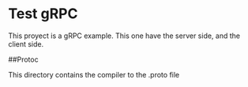 # Test gRPC

This proyect is a gRPC example. This one have the server side, and the client side.

##Protoc

This directory contains the compiler to the .proto file
